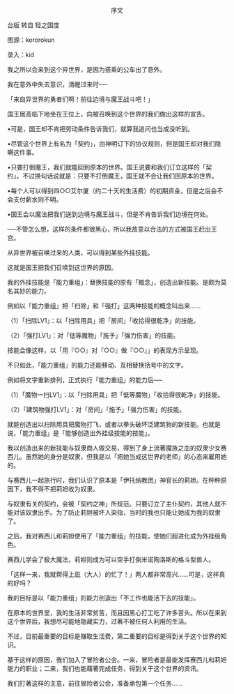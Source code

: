 <p align="center">序文</p>

台版 转自 轻之国度

图源：kerorokun

录入：kid

我之所以会来到这个异世界，是因为搭乘的公车出了意外。

我在意外中失去意识，清醒过来时──

「来自异世界的勇者们啊！前往边境与魔王战斗吧！」

国王居高临下地坐在王位上，向被召唤到这个世界的我们做出这样的宣告。

•可是，国王却不肯把劳动条件告诉我们，就算我追问也当成没听到。

•尽管这个世界上有名为「契约」，由神明订下的协议规则，但是国王却对我们隐瞒这件事。

•只要打倒魔王，我们就能回到原本的世界。国王说要和我们订立这样的「契约」。不过换句话说就是：只要不打倒魔王，国王就不会让我们回原本的世界。

•每个人可以得到四○○艾尔厦（约二十天的生活费）的初期资金，但是之后会不会支付薪水则不明。

•国王会以魔法把我们送到边境与魔王战斗，但是不肯告诉我们边境在何处。

──不管怎么想，这样的条件都很黑心，所以我故意以合法的方式被国王赶出王宫。

从异世界被召唤过来的人类，可以得到某些外挂技能。

这就是国王把我们召唤到这世界的原因。

我的外挂技能是「能力重组」：替换技能的原有「概念」，创造出新技能。是颇为莫名其妙的能力。

例如以「能力重组」把「扫除」和「强打」这两种技能的概念叫出来……

（1）「扫除LV1」：以「扫除用具」把「房间」「收拾得很乾净」的技能。

（2）「强打LV1」：对「低等魔物」「施予」「强力伤害」的技能。

技能会像这样，以「用『○○』对『○○』做『○○』」的表现方示呈现。

不只如此，「能力重组」的能力还能移动、互相替换括号中的文字。

例如将文字重新排列，正式执行「能力重组」的能力后──

（1）「魔物一扫LV1」：以「扫除用具」把「低等魔物」「收拾得很乾净」的技能。

（2）「建筑物强打LV1」：对「房间」「施予」「强力伤害」的技能。

就能创造出以扫除用具把魔物打飞，或者以拳头破坏泛建筑物的新技能。也就是说，「能力重组」是「能够创造出外挂级技能的技能」。

我以创造出来的新技能与奴隶商人做交易，得到了身上流著魔族之血的奴隶少女赛西儿。虽然她的身分是奴隶，但我是以「把她当成这世界的老师」的心态来雇用她的。

与赛西儿一起旅行时，我们认识了原本是「伊托纳教团」神官长的莉妲。在种种原因下，我不得不把莉妲收为奴隶。

与奴隶有关的契约，会被「契约之神」所规范。只要订立了主仆契约，其他人就不能对该奴隶出手。为了防止莉妲被坏人染指，当时的我也只能让她成为我的奴隶了。

之后，我对赛西儿和莉妲使用了「能力重组」的技能，使她们超进化成为外挂级角色。

赛西儿学会了极大魔法，莉妲则成为可以空手打倒米诺陶洛斯的格斗型兽人。

「这样一来，我就帮得上凪（大人）的忙了！」两人都非常高兴……可是，这样真的好吗？

我的目标是以「能力重组」的能力创造出「不工作也能活下去的技能」。

在原本的世界里，我的生活非常贫苦，而且因黑心打工吃了许多苦头。所以在来到这个世界后，我想尽可能地隐藏实力，过著不被任何人利用的生活。

不过，目前最重要的目标是赚取生活费，第二重要的目标是得到关于这个世界的知识。

基于这样的原因，我们加入了冒险者公会。一来，冒险者是最能发挥赛西儿和莉妲能力的职业；二来，我们也能藉著完成任务，得到关于这个世界的资讯。

我们打著这样的主意，前往冒险者公会，准备承包第一个任务……

